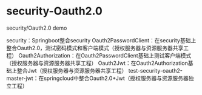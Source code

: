 # security-Oauth2.0
security/Oauth2.0 demo

security：Springboot整合security
Oauth2PasswordClient：在security基础上整合Oauth2.0，测试密码模式和客户端模式（授权服务器与资源服务器共享工程）
Oauth2Authorization：在Oauth2PasswordClient基础上测试客户端模式（授权服务器与资源服务器共享工程）
Oauth2Jwt：在Oauth2Authorization基础上整合Jwt（授权服务器与资源服务器共享工程）
test-security-oauth2-master-jwt：在springcloud中整合Oauth2.0+Jwt（授权服务器与资源服务器独立工程）
